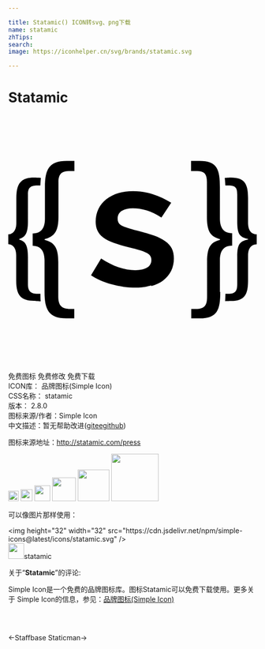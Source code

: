 ```yaml
---

title: Statamic() ICON转svg、png下载
name: statamic
zhTips: 
search: 
image: https://iconhelper.cn/svg/brands/statamic.svg

---
```


# Statamic  <small style="font-size: 60%;font-weight: 100"></small>

<div id="svg" class="svg-wrap">
<svg role="img" viewBox="0 0 24 24" xmlns="http://www.w3.org/2000/svg"><title>Statamic icon</title><path d="M3.129 17.941c-.03-.213-.021-.713-.021-.713H2.82c-.662 0-.922-.267-.922-.93v-2.635c0-1.19-.278-1.481-.835-1.664v-.061c.557-.183.835-.486.835-1.676V7.638c0-.663.26-.87.92-.87h.285s.014-.457.045-.724c-.135-.018-.66-.03-.66-.03-1.334 0-1.709.646-1.709 1.979v2.391c0 .978-.569 1.109-.779 1.109v.95c.21 0 .765.132.765 1.094v2.406c0 1.334.374 1.964 1.709 1.964 0 0 .524.046.63.046l.025-.012zM2.318 12.59c.488 0 1.184.168 1.184 1.398v3.063c0 1.698.408 2.549 2.107 2.549h.765v-.908h-.39c-.84 0-1.154-.349-1.154-1.189v-3.359c0-1.515-.479-1.885-1.319-2.12v-.068c.84-.236 1.335-.623 1.335-2.138V6.466c0-.839.314-1.09 1.154-1.09h.389v-.974h-.75c-1.693 0-2.098.824-2.098 2.518v3.058c0 1.244-.689 1.425-1.185 1.425v1.198l-.038-.011zm11.487 3.898c.464-.131.854-.319 1.176-.565.32-.245.57-.548.75-.902.176-.355.266-.749.266-1.185 0-.379-.066-.705-.198-.974-.132-.271-.345-.506-.636-.712-.293-.206-.665-.391-1.118-.551-.452-.16-.999-.32-1.642-.479-.689-.175-1.166-.33-1.434-.465-.271-.14-.405-.362-.405-.672 0-.354.141-.614.423-.772.28-.166.627-.24 1.041-.24.445 0 .893.06 1.34.21.446.134.922.374 1.426.689l.945-1.425c-.551-.344-1.145-.615-1.779-.824-.63-.209-1.273-.3-1.904-.3-.51 0-.988.06-1.424.194-.435.136-.824.33-1.154.586-.332.254-.585.569-.766.929-.179.359-.27.78-.27 1.229 0 .344.06.629.181.885.119.254.299.465.554.659s.585.359 1.005.509c.42.15.914.301 1.499.436.778.18 1.319.345 1.648.51.33.149.495.39.495.705 0 .314-.135.568-.405.733s-.659.255-1.139.255c-1.064 0-2.174-.375-3.313-1.125l-.975 1.619c.271.181.57.346.915.495.345.15.704.271 1.079.375.375.105.765.181 1.17.24.404.06.779.074 1.139.074.569 0 1.08-.074 1.544-.209l-.034.068zm7.461-9.72c.66 0 .853.207.853.87v2.623c0 1.188.209 1.493 1.045 1.679v.052c-.836.185-1.045.476-1.045 1.663v2.643c0 .659-.192.929-.853.929h-.289s-.003.499-.031.71c.116 0 .575-.015.575-.015 1.335 0 1.643-.647 1.643-1.981v-2.398c0-.965.56-1.095.837-1.095v-.958c-.277 0-.837-.133-.837-1.109V7.993c0-1.334-.308-1.981-1.643-1.981 0 0-.47.015-.608.032.029.267.059.726.059.726h.285l.009-.002zM20.444 17.049v-3.063c0-1.229.697-1.397 1.185-1.397v-1.21c-.487 0-1.185-.168-1.185-1.413V6.918c0-1.697-.269-2.518-1.969-2.518h-.82v.975h.449c.84 0 1.086.25 1.086 1.091v3.349c0 1.514.419 1.9 1.259 2.136v.067c-.84.235-1.244.605-1.244 2.119v3.364c0 .843-.24 1.191-1.079 1.191h-.449v.908h.824c1.708 0 1.978-.853 1.978-2.552h-.035z"/></svg>
</div>
<detail full-name='statamic'></detail>

<div class="detail-page">
<p>
<span><span class="badge-success badge">免费图标</span> <span class="badge-success badge">免费修改</span>  <span class="badge-success badge">免费下载</span> </span>
<br/>
<span>
ICON库：
<span class="badge-secondary badge">品牌图标(Simple Icon)</span> 
</span>
<br/>
<span>
CSS名称：
<span class="badge-secondary badge">statamic</span> 
</span>

<br/>
<span>
版本：
<span class="badge-secondary badge">2.8.0</span> 
</span>
<br/>
<span>图标来源/作者：<span class="badge-light badge">Simple Icon</span></span> 
<br/>
<span class="zh-detail">中文描述：暂无<span class="help-link"><span>帮助改进</span>(<a href="https://gitee.com/liuwave/icon-helper/edit/master/json/brands/statamic.json" target="_blank" rel="noopener noreferrer">gitee</a><a href="https://github.com/liuwave/icon-helper/edit/master/json/brands/statamic.json" target="_blank" rel="noopener noreferrer">github</a></span>)</span><br/>
</p>
</div><div class="description description alert alert-light"><p>图标来源地址：<a href="http://statamic.com/press" target="_blank" rel="noopener noreferrer">http://statamic.com/press</a></p></div>
<div class="alert alert-dark">
<img height="21" width="21" src="https://cdn.jsdelivr.net/npm/simple-icons@latest/icons/statamic.svg" />
<img height="24" width="24" src="https://cdn.jsdelivr.net/npm/simple-icons@latest/icons/statamic.svg" />
<img height="32" width="32" src="https://cdn.jsdelivr.net/npm/simple-icons@latest/icons/statamic.svg" />
<img height="48" width="48" src="https://cdn.jsdelivr.net/npm/simple-icons@latest/icons/statamic.svg" />
<img height="64" width="64" src="https://cdn.jsdelivr.net/npm/simple-icons@latest/icons/statamic.svg" />
<img height="96" width="96" src="https://cdn.jsdelivr.net/npm/simple-icons@latest/icons/statamic.svg" />

</div>
<div>
  <p>可以像图片那样使用：    
  </p>
  <div class="alert alert-primary" style="font-size: 14px">
    &lt;img height="32" width="32" src="https://cdn.jsdelivr.net/npm/simple-icons@latest/icons/statamic.svg" /&gt;
    <copy-btn content='<img height="32" width="32" src="https://cdn.jsdelivr.net/npm/simple-icons@latest/icons/statamic.svg" />'></copy-btn>
  </div>
  <div class="alert alert-secondary">
    <img height="32" width="32" src="https://cdn.jsdelivr.net/npm/simple-icons@latest/icons/statamic.svg" />statamic
    <copy-btn content="statamic" btn-title="复制图标名称"></copy-btn>
  </div>
</div>
<div class="icon-detail__container">
<p>关于“<b>Statamic</b>”的评论:</p>
</div>
<Vssue title="关于“Statamic”的评论" />
<div><p>Simple Icon是一个免费的品牌图标库。图标Statamic可以免费下载使用。更多关于  Simple Icon的信息，参见：<a target="_blank" href="https://iconhelper.cn/brands.html">品牌图标(Simple Icon)</a>
</p></div>


<div style="padding:2rem 0 " class="page-nav"><p class="inner"><span class="prev">←<router-link to="/icon/staffbase.html">Staffbase</router-link></span> <span class="next"><router-link to="/icon/staticman.html">Staticman</router-link>→</span></p></div>
